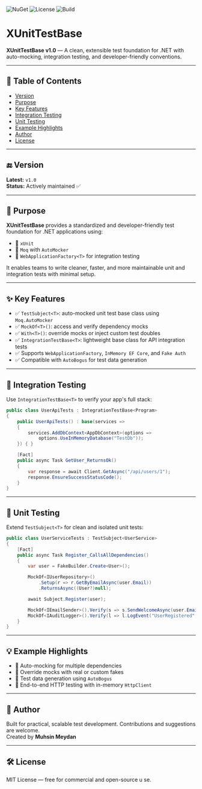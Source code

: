 ![NuGet](https://img.shields.io/nuget/v/XUnitTestBase.svg)
![License](https://img.shields.io/github/license/muhsinmeydan/XUnitTestBase.svg)
![Build](https://img.shields.io/github/actions/workflow/status/muhsinmeydan/XUnitTestBase/build.yml?branch=main)

# XUnitTestBase

**XUnitTestBase v1.0** — A clean, extensible test foundation for .NET with auto-mocking, integration testing, and developer-friendly conventions.

---

## 📁 Table of Contents

- [Version](#-version)
- [Purpose](#-purpose)
- [Key Features](#-key-features)
- [Integration Testing](#-integration-testing)
- [Unit Testing](#-unit-testing)
- [Example Highlights](#-example-highlights)
- [Author](#-author)
- [License](#-license)

---

## 🔚 Version

**Latest:** `v1.0`\
**Status:** Actively maintained ✅

---

## 🎯 Purpose

**XUnitTestBase** provides a standardized and developer-friendly test foundation for .NET applications using:

- 💢 `xUnit`
- 🤖 `Moq` with `AutoMocker`
- 🧱 `WebApplicationFactory<T>` for integration testing

It enables teams to write cleaner, faster, and more maintainable unit and integration tests with minimal setup.

---

## ✨ Key Features

- ✅ `TestSubject<T>`: auto-mocked unit test base class using `Moq.AutoMocker`
- ✅ `MockOf<T>()`: access and verify dependency mocks
- ✅ `With<T>()`: override mocks or inject custom test doubles
- ✅ `IntegrationTestBase<T>`: lightweight base class for API integration tests
- ✅ Supports `WebApplicationFactory`, `InMemory EF Core`, and `Fake Auth`
- ✅ Compatible with `AutoBogus` for test data generation

---

## 🔁 Integration Testing

Use `IntegrationTestBase<T>` to verify your app's full stack:

```csharp
public class UserApiTests : IntegrationTestBase<Program>
{
    public UserApiTests() : base(services =>
    {
        services.AddDbContext<AppDbContext>(options =>
            options.UseInMemoryDatabase("TestDb"));
    }) { }

    [Fact]
    public async Task GetUser_ReturnsOk()
    {
        var response = await Client.GetAsync("/api/users/1");
        response.EnsureSuccessStatusCode();
    }
}
```

---

## 🧪 Unit Testing

Extend `TestSubject<T>` for clean and isolated unit tests:

```csharp
public class UserServiceTests : TestSubject<UserService>
{
    [Fact]
    public async Task Register_CallsAllDependencies()
    {
        var user = FakeBuilder.Create<User>();

        MockOf<IUserRepository>()
            .Setup(r => r.GetByEmailAsync(user.Email))
            .ReturnsAsync((User?)null);

        await Subject.Register(user);

        MockOf<IEmailSender>().Verify(s => s.SendWelcomeAsync(user.Email), Times.Once);
        MockOf<IAuditLogger>().Verify(l => l.LogEvent("UserRegistered", user.Email), Times.Once);
    }
}
```

---

## 💡 Example Highlights

- 💢 Auto-mocking for multiple dependencies
- 🔁 Override mocks with real or custom fakes
- 📆 Test data generation using `AutoBogus`
- 🚀 End-to-end HTTP testing with in-memory `HttpClient`

---

## 👤 Author

Built for practical, scalable test development. Contributions and suggestions are welcome.\
Created by **Muhsin Meydan**

---

## 🛠 License
MIT License — free for commercial and open-source u
se.
